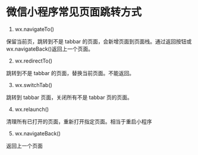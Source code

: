 # 微信小程序常见页面跳转方式

1. wx.navigateTo()

保留当前页，跳转到不是 tabbar 的页面，会新增页面到页面栈。通过返回按钮或 wx.navigateBack()返回上一个页面。

2. wx.redirectTo()

跳转到不是 tabbar 的页面，替换当前页面。不能返回。

3. wx.switchTab()

跳转到 tabbar 页面，关闭所有不是 tabbar 页的页面。

4. wx.relaunch()

清理所有已打开的页面，重新打开指定页面。相当于重启小程序

5. wx.navigateBack()

返回上一个页面

